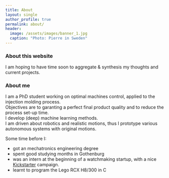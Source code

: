 ```yaml
---
title: About
layout: single
author_profile: true
permalink: about/
header:
  image: /assets/images/banner_1.jpg
  caption: "Photo: Pierre in Sweden"
---
```


### About this website
I am hoping to have time soon to aggregate & synthesis my thoughts and current projects.

### About me
I am a PhD student working on optimal machines control, applied to the injection molding process.  
Objectives are to garanting a perfect final product quality and to reduce the process set-up time.  
I develop (deep) machine learning methods.  
I am driven about robotics and realistic motions, thus I prototype various autonomous systems with original motions.  

Some time before I:
* got an mechatronics engineering degree 
* spent good studying months in Gothenburg
* was an intern at the beginning of a watchmaking startup, with a nice <a href="https://www.kickstarter.com/projects/1221639153/watches-to-travel-through-time">Kickstarter</a> campaign.
* learnt to program the Lego RCX H8/300 in C
